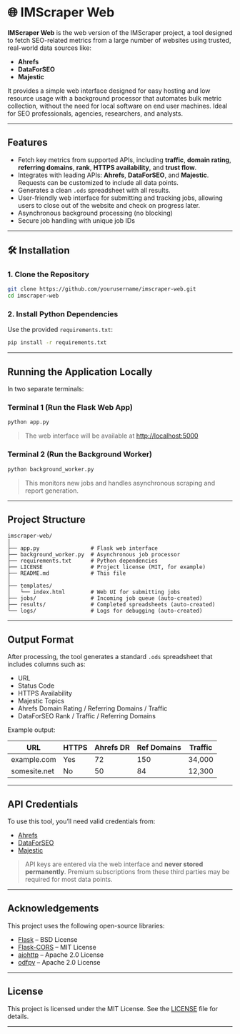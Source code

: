 # 🌐 IMScraper Web

**IMScraper Web** is the web version of the IMScraper project, a tool designed to fetch SEO-related metrics from a large number of websites using trusted, real-world data sources like:

- **Ahrefs**
- **DataForSEO**
- **Majestic**

It provides a simple web interface designed for easy hosting and low resource usage with a background processor that automates bulk metric collection, without the need for local software on end user machines. Ideal for SEO professionals, agencies, researchers, and analysts.

---

## Features

- Fetch key metrics from supported APIs, including **traffic**, **domain rating**, **referring domains**, **rank**, **HTTPS availability**, and **trust flow**.
- Integrates with leading APIs: **Ahrefs**, **DataForSEO**, and **Majestic**. Requests can be customized to include all data points.
- Generates a clean `.ods` spreadsheet with all results.
- User-friendly web interface for submitting and tracking jobs, allowing users to close out of the website and check on progress later.
- Asynchronous background processing (no blocking)
- Secure job handling with unique job IDs

---

## 🛠️ Installation

### 1. Clone the Repository

```bash
git clone https://github.com/yourusername/imscraper-web.git
cd imscraper-web
```

### 2. Install Python Dependencies

Use the provided `requirements.txt`:

```bash
pip install -r requirements.txt
```

---

## Running the Application Locally

In two separate terminals:

### Terminal 1 (Run the Flask Web App)

```bash
python app.py
```

> The web interface will be available at [http://localhost:5000](http://localhost:5000)

### Terminal 2 (Run the Background Worker)

```bash
python background_worker.py
```

> This monitors new jobs and handles asynchronous scraping and report generation.

---

## Project Structure

```
imscraper-web/
│
├── app.py                # Flask web interface
├── background_worker.py  # Asynchronous job processor
├── requirements.txt      # Python dependencies
├── LICENSE               # Project license (MIT, for example)
├── README.md             # This file
│
├── templates/
│   └── index.html        # Web UI for submitting jobs
├── jobs/                 # Incoming job queue (auto-created)
├── results/              # Completed spreadsheets (auto-created)
└── logs/                 # Logs for debugging (auto-created)
```

---

## Output Format

After processing, the tool generates a standard `.ods` spreadsheet that includes columns such as:

- URL
- Status Code
- HTTPS Availability
- Majestic Topics
- Ahrefs Domain Rating / Referring Domains / Traffic
- DataForSEO Rank / Traffic / Referring Domains

Example output:

| URL            | HTTPS | Ahrefs DR | Ref Domains | Traffic |
|----------------|--------|-----------|-------------|---------|
| example.com    | Yes    | 72        | 150         | 34,000  |
| somesite.net   | No     | 50        | 84          | 12,300  |

---

## API Credentials

To use this tool, you’ll need valid credentials from:
- [Ahrefs](https://ahrefs.com/api)
- [DataForSEO](https://dataforseo.com/)
- [Majestic](https://majestic.com/support/api)

> API keys are entered via the web interface and **never stored permanently**. Premium subscriptions from these third parties may be required for most data points.

---

## Acknowledgements

This project uses the following open-source libraries:

- [Flask](https://palletsprojects.com/p/flask/) – BSD License
- [Flask-CORS](https://github.com/corydolphin/flask-cors) – MIT License
- [aiohttp](https://docs.aiohttp.org/) – Apache 2.0 License
- [odfpy](https://github.com/eea/odfpy) – Apache 2.0 License

---

## License

This project is licensed under the MIT License. See the [LICENSE](./LICENSE) file for details.

---
